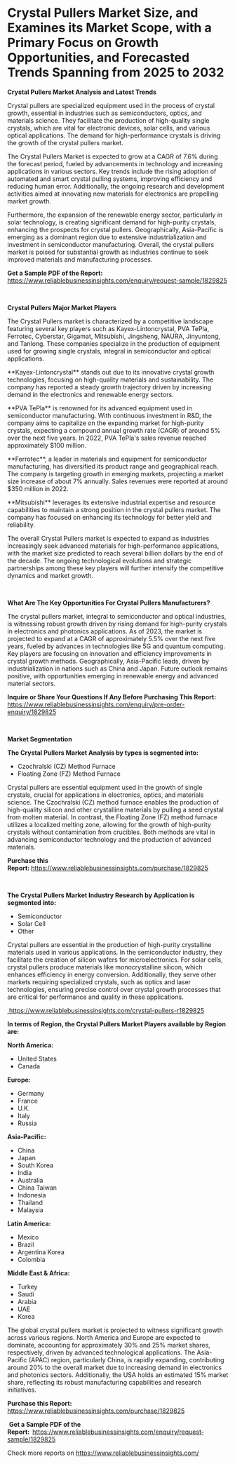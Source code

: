 <p><h1>Crystal Pullers Market Size, and Examines its Market Scope, with a Primary Focus on Growth Opportunities, and Forecasted Trends Spanning from 2025 to 2032</h1></p><p><strong>Crystal Pullers Market Analysis and Latest Trends</strong></p>
<p><p>Crystal pullers are specialized equipment used in the process of crystal growth, essential in industries such as semiconductors, optics, and materials science. They facilitate the production of high-quality single crystals, which are vital for electronic devices, solar cells, and various optical applications. The demand for high-performance crystals is driving the growth of the crystal pullers market.</p><p>The Crystal Pullers Market is expected to grow at a CAGR of 7.6% during the forecast period, fueled by advancements in technology and increasing applications in various sectors. Key trends include the rising adoption of automated and smart crystal pulling systems, improving efficiency and reducing human error. Additionally, the ongoing research and development activities aimed at innovating new materials for electronics are propelling market growth. </p><p>Furthermore, the expansion of the renewable energy sector, particularly in solar technology, is creating significant demand for high-purity crystals, enhancing the prospects for crystal pullers. Geographically, Asia-Pacific is emerging as a dominant region due to extensive industrialization and investment in semiconductor manufacturing. Overall, the crystal pullers market is poised for substantial growth as industries continue to seek improved materials and manufacturing processes.</p></p>
<p><strong>Get a Sample PDF of the Report:&nbsp;</strong> <a href="https://www.reliablebusinessinsights.com/enquiry/request-sample/1829825?utm_campaign=39&utm_medium=2&utm_source=Github&utm_content=ia&utm_term=12022025&utm_id=crystal-pullers">https://www.reliablebusinessinsights.com/enquiry/request-sample/1829825</a></p>
<p>&nbsp;</p>
<p><strong>Crystal Pullers Major Market Players</strong></p>
<p><p>The Crystal Pullers market is characterized by a competitive landscape featuring several key players such as Kayex-Lintoncrystal, PVA TePla, Ferrotec, Cyberstar, Gigamat, Mitsubishi, Jingsheng, NAURA, Jinyuntong, and Tanlong. These companies specialize in the production of equipment used for growing single crystals, integral in semiconductor and optical applications.</p><p>**Kayex-Lintoncrystal** stands out due to its innovative crystal growth technologies, focusing on high-quality materials and sustainability. The company has reported a steady growth trajectory driven by increasing demand in the electronics and renewable energy sectors.</p><p>**PVA TePla** is renowned for its advanced equipment used in semiconductor manufacturing. With continuous investment in R&D, the company aims to capitalize on the expanding market for high-purity crystals, expecting a compound annual growth rate (CAGR) of around 5% over the next five years. In 2022, PVA TePla's sales revenue reached approximately $100 million.</p><p>**Ferrotec**, a leader in materials and equipment for semiconductor manufacturing, has diversified its product range and geographical reach. The company is targeting growth in emerging markets, projecting a market size increase of about 7% annually. Sales revenues were reported at around $350 million in 2022.</p><p>**Mitsubishi** leverages its extensive industrial expertise and resource capabilities to maintain a strong position in the crystal pullers market. The company has focused on enhancing its technology for better yield and reliability.</p><p>The overall Crystal Pullers market is expected to expand as industries increasingly seek advanced materials for high-performance applications, with the market size predicted to reach several billion dollars by the end of the decade. The ongoing technological evolutions and strategic partnerships among these key players will further intensify the competitive dynamics and market growth.</p></p>
<p>&nbsp;</p>
<p><strong>What Are The Key Opportunities For Crystal Pullers Manufacturers?</strong></p>
<p><p>The crystal pullers market, integral to semiconductor and optical industries, is witnessing robust growth driven by rising demand for high-purity crystals in electronics and photonics applications. As of 2023, the market is projected to expand at a CAGR of approximately 5.5% over the next five years, fueled by advances in technologies like 5G and quantum computing. Key players are focusing on innovation and efficiency improvements in crystal growth methods. Geographically, Asia-Pacific leads, driven by industrialization in nations such as China and Japan. Future outlook remains positive, with opportunities emerging in renewable energy and advanced material sectors.</p></p>
<p><strong>Inquire or Share Your Questions If Any Before Purchasing This Report:</strong> <a href="https://www.reliablebusinessinsights.com/enquiry/pre-order-enquiry/1829825?utm_campaign=39&utm_medium=2&utm_source=Github&utm_content=ia&utm_term=12022025&utm_id=crystal-pullers">https://www.reliablebusinessinsights.com/enquiry/pre-order-enquiry/1829825</a></p>
<p>&nbsp;</p>
<p><strong>Market Segmentation</strong></p>
<p><strong>The Crystal Pullers Market Analysis by types is segmented into:</strong></p>
<p><ul><li>Czochralski (CZ) Method Furnace</li><li>Floating Zone (FZ) Method Furnace</li></ul></p>
<p><p>Crystal pullers are essential equipment used in the growth of single crystals, crucial for applications in electronics, optics, and materials science. The Czochralski (CZ) method furnace enables the production of high-quality silicon and other crystalline materials by pulling a seed crystal from molten material. In contrast, the Floating Zone (FZ) method furnace utilizes a localized melting zone, allowing for the growth of high-purity crystals without contamination from crucibles. Both methods are vital in advancing semiconductor technology and the production of advanced materials.</p></p>
<p><strong>Purchase this Report:&nbsp;</strong><a href="https://www.reliablebusinessinsights.com/purchase/1829825?utm_campaign=39&utm_medium=2&utm_source=Github&utm_content=ia&utm_term=12022025&utm_id=crystal-pullers">https://www.reliablebusinessinsights.com/purchase/1829825</a></p>
<p>&nbsp;</p>
<p><strong>The Crystal Pullers Market Industry Research by Application is segmented into:</strong></p>
<p><ul><li>Semiconductor</li><li>Solar Cell</li><li>Other</li></ul></p>
<p><p>Crystal pullers are essential in the production of high-purity crystalline materials used in various applications. In the semiconductor industry, they facilitate the creation of silicon wafers for microelectronics. For solar cells, crystal pullers produce materials like monocrystalline silicon, which enhances efficiency in energy conversion. Additionally, they serve other markets requiring specialized crystals, such as optics and laser technologies, ensuring precise control over crystal growth processes that are critical for performance and quality in these applications.</p></p>
<p><a href="https://www.reliablebusinessinsights.com/crystal-pullers-r1829825?utm_campaign=39&utm_medium=2&utm_source=Github&utm_content=ia&utm_term=12022025&utm_id=crystal-pullers">&nbsp;https://www.reliablebusinessinsights.com/crystal-pullers-r1829825</a></p>
<p><strong>In terms of Region, the Crystal Pullers Market Players available by Region are:</strong></p>
<p>
    <p> <strong> North America: </strong>
        <ul>
            <li>United States</li>
            <li>Canada</li>
        </ul>
        </p> 
    <p> <strong> Europe: </strong>
        <ul>
            <li>Germany</li>
            <li>France</li>
            <li>U.K.</li>
            <li>Italy</li>
            <li>Russia</li>
        </ul>
        </p> 
    <p> <strong> Asia-Pacific: </strong>
        <ul>
            <li>China</li>
            <li>Japan</li>
            <li>South Korea</li>
            <li>India</li>
            <li>Australia</li>
            <li>China Taiwan</li>
            <li>Indonesia</li>
            <li>Thailand</li>
            <li>Malaysia</li>
        </ul>
        </p> 
    <p> <strong> Latin America: </strong>
        <ul>
            <li>Mexico</li>
            <li>Brazil</li>
            <li>Argentina Korea</li>
            <li>Colombia</li>
        </ul>
        </p> 
    <p> <strong> Middle East & Africa: </strong>
        <ul>
            <li>Turkey</li>
            <li>Saudi</li>
            <li>Arabia</li>
            <li>UAE</li>
            <li>Korea</li>
        </ul>
    </p>
    </p>
<p><p>The global crystal pullers market is projected to witness significant growth across various regions. North America and Europe are expected to dominate, accounting for approximately 30% and 25% market shares, respectively, driven by advanced technological applications. The Asia-Pacific (APAC) region, particularly China, is rapidly expanding, contributing around 20% to the overall market due to increasing demand in electronics and photonics sectors. Additionally, the USA holds an estimated 15% market share, reflecting its robust manufacturing capabilities and research initiatives.</p></p>
<p><strong>Purchase this Report: </strong><a href="https://www.reliablebusinessinsights.com/purchase/1829825?utm_campaign=39&utm_medium=2&utm_source=Github&utm_content=ia&utm_term=12022025&utm_id=crystal-pullers">https://www.reliablebusinessinsights.com/purchase/1829825</a></p>
<p>&nbsp;<strong>Get a Sample PDF of the Report:&nbsp;&nbsp;</strong><a href="https://www.reliablebusinessinsights.com/enquiry/request-sample/1829825?utm_campaign=39&utm_medium=2&utm_source=Github&utm_content=ia&utm_term=12022025&utm_id=crystal-pullers">https://www.reliablebusinessinsights.com/enquiry/request-sample/1829825</a></p>
<p><strong></strong></p>
<p>Check more reports on <a href="https://www.reliablebusinessinsights.com/?utm_campaign=39&utm_medium=2&utm_source=Github&utm_content=ia&utm_term=12022025&utm_id=crystal-pullers">https://www.reliablebusinessinsights.com/</a></p>
